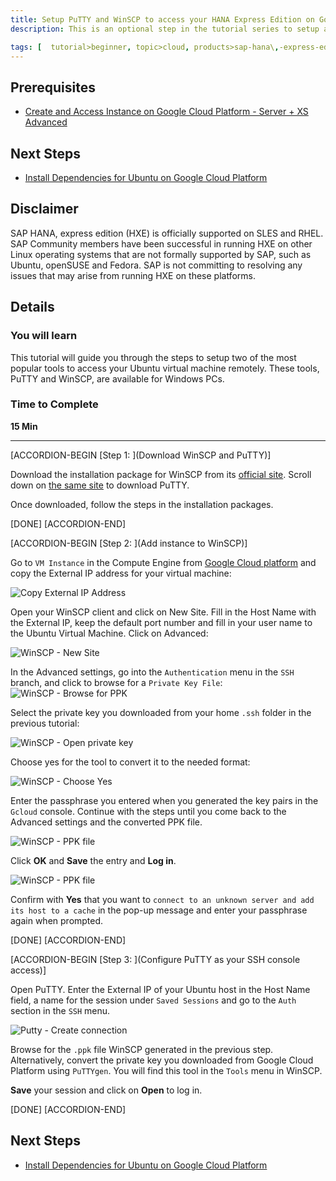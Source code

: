```yaml
---
title: Setup PuTTY and WinSCP to access your HANA Express Edition on Google Cloud Platform
description: This is an optional step in the tutorial series to setup a HANA Express Edition on Google Cloud Platform. This tutorial will guide you through the setup of two of the most popular clients to access your Ubuntu Virtual Machine on a Windows PC.

tags: [  tutorial>beginner, topic>cloud, products>sap-hana\,-express-edition ]
---
```


## Prerequisites  
 - [Create and Access Instance on Google Cloud Platform - Server + XS Advanced](http://www.sap.com/developer/tutorials/hxe-gcp-create-instance-access.html)


## Next Steps
 -  [Install Dependencies for Ubuntu on Google Cloud Platform](http://www.sap.com/developer/tutorials/hxe-gcp-install-dependencies.html)

## Disclaimer
SAP HANA, express edition (HXE) is officially supported on SLES and RHEL. SAP Community members have been successful in running HXE on other Linux operating systems that are not formally supported by SAP, such as Ubuntu, openSUSE and Fedora. SAP is not committing to resolving any issues that may arise from running HXE on these platforms.

## Details
### You will learn  

This tutorial will guide you through the steps to setup two of the most popular tools to access your Ubuntu virtual machine remotely. These tools, PuTTY and WinSCP, are available for Windows PCs.

### Time to Complete
**15 Min**

---

[ACCORDION-BEGIN [Step 1: ](Download WinSCP and PuTTY)]

Download the installation package for WinSCP from its [official site](https://winscp.net/eng/download.php). Scroll down on [the same site](https://winscp.net/eng/download.php#putty) to download PuTTY.

Once downloaded, follow the steps in the installation packages.

[DONE]
[ACCORDION-END]

[ACCORDION-BEGIN [Step 2: ](Add instance to WinSCP)]

Go to `VM Instance`  in the Compute Engine from [Google Cloud platform](http://console.cloud.google.com/compute/instances) and copy the External IP address for your virtual machine:

![Copy External IP Address](1.png)

Open your WinSCP client and click on New Site. Fill in the Host Name with the External IP, keep the default port number and fill in your user name to the Ubuntu Virtual Machine. Click on Advanced:

![WinSCP - New Site](2.png)

In the Advanced settings, go into the `Authentication` menu in the `SSH` branch, and click to browse for a `Private Key File`:
![WinSCP - Browse for PPK](3.png)

Select the private key you downloaded from your home `.ssh` folder in the previous tutorial:

![WinSCP - Open private key](4.png)

Choose yes for the tool to convert it to the needed format:

![WinSCP - Choose Yes](5.png)

Enter the passphrase you entered when you generated the key pairs in the `Gcloud` console. Continue with the steps until you come back to the Advanced settings and the converted PPK file.

![WinSCP - PPK file](6.png)

Click **OK** and **Save** the entry and **Log in**.

![WinSCP - PPK file](7.png)

Confirm with **Yes** that you want to `connect to an unknown server and add its host to a cache` in the pop-up message and enter your passphrase again when prompted.

[DONE]
[ACCORDION-END]


[ACCORDION-BEGIN [Step 3: ](Configure PuTTY as your SSH console access)]

Open PuTTY. Enter the External IP of your Ubuntu host in the Host Name field, a name for the session under `Saved Sessions` and go to the  `Auth` section in the  `SSH` menu.

![Putty - Create connection](8.png)

Browse for the `.ppk` file WinSCP generated in the previous step. Alternatively, convert the private key you downloaded from Google Cloud Platform using `PuTTYgen`. You will find this tool in the `Tools` menu in WinSCP.

**Save** your session and click on **Open** to log in.

[DONE]
[ACCORDION-END]


## Next Steps
- [Install Dependencies for Ubuntu on Google Cloud Platform](http://www.sap.com/developer/tutorials/hxe-gcp-install-dependencies.html)
